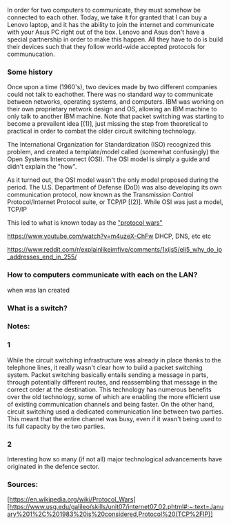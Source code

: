 In order for two computers to communicate, they  must somehow be connected to each other. Today, we take it for granted that I can buy a Lenovo laptop, and it has the ability to join the internet and communicate with your Asus PC right out of the box. Lenovo and Asus don't have a special partnership in order to make this happen. All they have to do is build their devices such that they follow world-wide accepted protocols for communucation.

### Some history

Once upon a time (1960's), two devices made by two different companies could not talk to eachother. There was no standard way to communicate between networks, operating systems, and computers. IBM was working on their own proprietary network design and OS, allowing an IBM machine to only talk to another IBM machine. Note that packet switching was starting to become a prevailent idea [(1)], just missing the step from theoretical to practical in order to combat the older circuit switching technology.

The International Organization for Standardization (ISO) recognized this problem, and created a template/model called (somewhat confusingly) the Open Systems Interconnect (OSI). The OSI model is simply a guide and didn't explain the "how". 

As it turned out, the OSI model wasn't the only model proposed during the period. The U.S. Department of Defense (DoD) was also developing its own communication protocol, now known as the Transmission Control Protocol/Internet Protocol suite, or TCP/IP [(2)]. While OSI was just a model, TCP/IP 

This led to what is known today as the ["protocol wars"](https://en.wikipedia.org/wiki/Protocol_Wars)







https://www.youtube.com/watch?v=m4uzeX-ChFw
DHCP, DNS, etc etc

https://www.reddit.com/r/explainlikeimfive/comments/1xijs5/eli5_why_do_ip_addresses_end_in_255/





### How to computers communicate with each on the LAN?
when was lan created
### What is a switch?


### Notes:

### 1 
While the circuit switching infrastructure was already in place thanks to the telephone lines,  it really wasn't clear how to build a packet switching system. Packet switching basically entails sending a message in parts, through potentially different routes, and reassembling that message in the correct order at the destination. This technology has numerous benefits over the old technology, some of which are enabling the more efficient use of existing communication channels and being faster. On the other hand, circuit switching used a dedicated communication line between two parties. This meant that the entire channel was busy, even if it wasn't being used to its full capacity by the two parties.

### 2
Interesting how so many (if not all) major technological advancements have originated in the defence sector. 


### Sources:
[https://en.wikipedia.org/wiki/Protocol_Wars]
[https://www.usg.edu/galileo/skills/unit07/internet07_02.phtml#:~:text=January%201%2C%201983%20is%20considered,Protocol%20(TCP%2FIP)]






